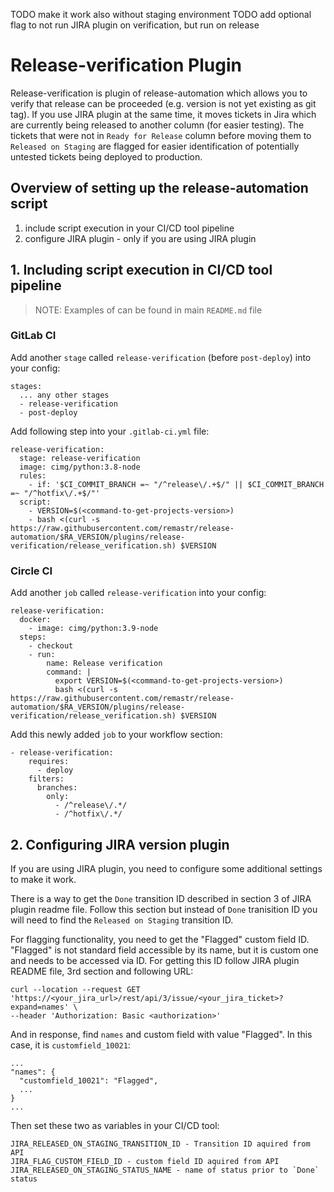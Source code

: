 TODO make it work also without staging environment
TODO add optional flag to not run JIRA plugin on verification, but run on release

# Release-verification Plugin

Release-verification is plugin of release-automation which allows you
to verify that release can be proceeded (e.g. version is not yet existing as git tag).
If you use JIRA plugin at the same time, it moves tickets in Jira which are currently being released to another column (for easier testing). The tickets that were not in `Ready for Release` column before moving them to `Released on Staging` are flagged for easier identification of potentially untested tickets being deployed to production.


## Overview of setting up the release-automation script

1. include script execution in your CI/CD tool pipeline
2. configure JIRA plugin - only if you are using JIRA plugin


## 1. Including script execution in CI/CD tool pipeline


> NOTE: Examples of <command-to-get-projects-version> can be found in main `README.md` file 


### GitLab CI

Add another `stage` called `release-verification` (before `post-deploy`) into your config:

```
stages:
  ... any other stages
  - release-verification
  - post-deploy
```

Add following step into your `.gitlab-ci.yml` file:

```
release-verification:
  stage: release-verification
  image: cimg/python:3.8-node
  rules:
    - if: '$CI_COMMIT_BRANCH =~ "/^release\/.+$/" || $CI_COMMIT_BRANCH =~ "/^hotfix\/.+$/"'
  script:
    - VERSION=$(<command-to-get-projects-version>)
    - bash <(curl -s https://raw.githubusercontent.com/remastr/release-automation/$RA_VERSION/plugins/release-verification/release_verification.sh) $VERSION
```

### Circle CI

Add another `job` called `release-verification` into your config:

```
release-verification:
  docker:
    - image: cimg/python:3.9-node
  steps:
    - checkout
    - run:
        name: Release verification
        command: |
          export VERSION=$(<command-to-get-projects-version>)
          bash <(curl -s https://raw.githubusercontent.com/remastr/release-automation/$RA_VERSION/plugins/release-verification/release_verification.sh) $VERSION
```

Add this newly added `job` to your workflow section:

```
- release-verification:
    requires:
      - deploy
    filters:
      branches:
        only:
          - /^release\/.*/
          - /^hotfix\/.*/
```

## 2. Configuring JIRA version plugin

If you are using JIRA plugin, you need to configure some additional settings to make it work.

There is a way to get the `Done` transition ID described in section 3 of JIRA plugin readme file. Follow this section but instead of `Done` tranisition ID you will need to find the `Released on Staging` transition ID. 

For flagging functionality, you need to get the "Flagged" custom field ID. "Flagged" is not standard field accessible by its name, but it is custom one and needs to be accessed via ID. For getting this ID follow JIRA plugin README file, 3rd section and following URL: 

```
curl --location --request GET 'https://<your_jira_url>/rest/api/3/issue/<your_jira_ticket>?expand=names' \
--header 'Authorization: Basic <authorization>'
```

And in response, find `names` and custom field with value "Flagged". In this case, it is `customfield_10021`:

```
...
"names": {
  "customfield_10021": "Flagged",
  ...
}
...
```

Then set these two as variables in your CI/CD tool:
```
JIRA_RELEASED_ON_STAGING_TRANSITION_ID - Transition ID aquired from API
JIRA_FLAG_CUSTOM_FIELD_ID - custom field ID aquired from API
JIRA_RELEASED_ON_STAGING_STATUS_NAME - name of status prior to `Done` status
```

